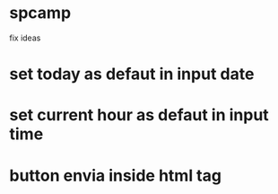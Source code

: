 # spcamp



fix ideas
# set today as defaut in input date
#  set current hour as defaut in input time
# button envia inside html tag 
